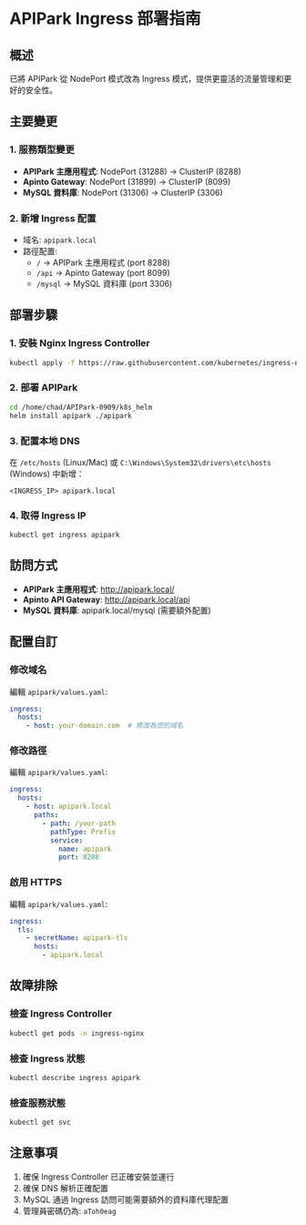 # APIPark Ingress 部署指南

## 概述

已將 APIPark 從 NodePort 模式改為 Ingress 模式，提供更靈活的流量管理和更好的安全性。

## 主要變更

### 1. 服務類型變更
- **APIPark 主應用程式**: NodePort (31288) → ClusterIP (8288)
- **Apinto Gateway**: NodePort (31899) → ClusterIP (8099)  
- **MySQL 資料庫**: NodePort (31306) → ClusterIP (3306)

### 2. 新增 Ingress 配置
- 域名: `apipark.local`
- 路徑配置:
  - `/` → APIPark 主應用程式 (port 8288)
  - `/api` → Apinto Gateway (port 8099)
  - `/mysql` → MySQL 資料庫 (port 3306)

## 部署步驟

### 1. 安裝 Nginx Ingress Controller
```bash
kubectl apply -f https://raw.githubusercontent.com/kubernetes/ingress-nginx/controller-v1.8.2/deploy/static/provider/cloud/deploy.yaml
```

### 2. 部署 APIPark
```bash
cd /home/chad/APIPark-0909/k8s_helm
helm install apipark ./apipark
```

### 3. 配置本地 DNS
在 `/etc/hosts` (Linux/Mac) 或 `C:\Windows\System32\drivers\etc\hosts` (Windows) 中新增：
```
<INGRESS_IP> apipark.local
```

### 4. 取得 Ingress IP
```bash
kubectl get ingress apipark
```

## 訪問方式

- **APIPark 主應用程式**: http://apipark.local/
- **Apinto API Gateway**: http://apipark.local/api
- **MySQL 資料庫**: apipark.local/mysql (需要額外配置)

## 配置自訂

### 修改域名
編輯 `apipark/values.yaml`:
```yaml
ingress:
  hosts:
    - host: your-domain.com  # 修改為您的域名
```

### 修改路徑
編輯 `apipark/values.yaml`:
```yaml
ingress:
  hosts:
    - host: apipark.local
      paths:
        - path: /your-path
          pathType: Prefix
          service:
            name: apipark
            port: 8288
```

### 啟用 HTTPS
編輯 `apipark/values.yaml`:
```yaml
ingress:
  tls:
    - secretName: apipark-tls
      hosts:
        - apipark.local
```

## 故障排除

### 檢查 Ingress Controller
```bash
kubectl get pods -n ingress-nginx
```

### 檢查 Ingress 狀態
```bash
kubectl describe ingress apipark
```

### 檢查服務狀態
```bash
kubectl get svc
```

## 注意事項

1. 確保 Ingress Controller 已正確安裝並運行
2. 確保 DNS 解析正確配置
3. MySQL 通過 Ingress 訪問可能需要額外的資料庫代理配置
4. 管理員密碼仍為: `aToh0eag`
